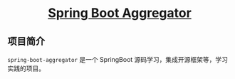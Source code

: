 <h1 align="center"><a href="https://github.com/hidlestone" target="_blank">Spring Boot Aggregator</a></h1>

## 项目简介
`spring-boot-aggregator` 是一个 SpringBoot 源码学习，集成开源框架等，学习实践的项目。



